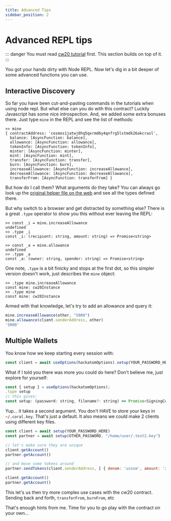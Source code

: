 ```yaml
---
title: Advanced Tips
sidebar_position: 2
---
```


# Advanced REPL tips

::: danger
You must read [cw20 tutorial](/cw-plus/cw20/cw20-base-tutorial.md) first. This section builds on
top of it.
:::

You got your hands dirty with Node REPL. Now let's dig in a bit deeper of some
advanced functions you can use.

## Interactive Discovery

So far you have been cut-and-pasting commands in the tutorials when using
node repl. But what else can you do with this contract? Luckily Javascript
has some nice introspection. And, we added some extra bonuses there. Just type
`mine` in the REPL and see the list of methods:

```
>> mine
{ contractAddress: 'cosmos1jatwj0hq5qxrmd6y4qnfrg5lstmdk26akcrasl',
  balance: [AsyncFunction: balance],
  allowance: [AsyncFunction: allowance],
  tokenInfo: [AsyncFunction: tokenInfo],
  minter: [AsyncFunction: minter],
  mint: [AsyncFunction: mint],
  transfer: [AsyncFunction: transfer],
  burn: [AsyncFunction: burn],
  increaseAllowance: [AsyncFunction: increaseAllowance],
  decreaseAllowance: [AsyncFunction: decreaseAllowance],
  transferFrom: [AsyncFunction: transferFrom] }
```

But how do I call them? What arguments do they take?
You can always go look up the
[original helper file on the web](https://github.com/CosmWasm/cosmwasm-plus/blob/master/contracts/cw20-base/helpers.ts#L151-L167)
and see all the types defined there.

But why switch to a browser and get distracted by something else?
There is a great `.type` operator to show you this without ever leaving the REPL:

```
>> const _i = mine.increaseAllowance
undefined
>> .type _i
const _i: (recipient: string, amount: string) => Promise<string>

>> const _a = mine.allowance
undefined
>> .type _a
const _a: (owner: string, spender: string) => Promise<string>
```

One note, `.type` is a bit finicky and stops at the first dot, so this simpler version
doesn't work, just describes the `mine` object:

```
>> .type mine.increaseAllowance
const mine: cw20Instance
>> .type mine
const mine: cw20Instance
```

Armed with that knowledge, let's try to add an allowance and query it:

```js
mine.increaseAllowance(other, "5000")
mine.allowance(client.senderAddress, other)
'5000'
```

## Multiple Wallets

You know how we keep starting every session with:

```js
const client = await useOptions(hackatomOptions).setup(YOUR_PASSWORD_HERE);
```

What if I told you there was more you could do here? Don't believe me, just explore
for yourself:

```js
const { setup } = useOptions(hackatomOptions);
.type setup
// this gives:
const setup: (password: string, filename?: string) => Promise<SigningCosmWasmClient>
```

Yup... it takes a second argument. You don't HAVE to store your keys in `~/.coral.key`. That's just
a default. It also means we could make 2 clients using different key files.

```js
const client = await setup(YOUR_PASSWORD_HERE)
const partner = await setup(OTHER_PASSWORD, "/home/user/.test2.key")

// let's make sure they are unique
client.getAccount()
partner.getAccount()

// and move some tokens around
partner.sendTokens(client.senderAddress, [ { denom: 'ucosm', amount: '200000' }])

client.getAccount()
partner.getAccount()
```

This let's us then try more complex use cases with the cw20 contract.
Sending back and forth, `transferFrom`, `burnFrom`, etc

That's enough hints from me.
Time for you to go play with the contract on your own...
